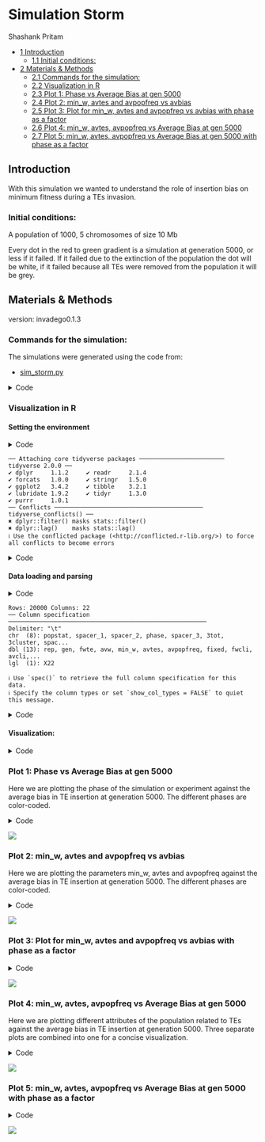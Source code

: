 # Simulation Storm
Shashank Pritam

- [<span class="toc-section-number">1</span>
  Introduction](#introduction)
  - [<span class="toc-section-number">1.1</span> Initial
    conditions:](#initial-conditions)
- [<span class="toc-section-number">2</span> Materials &
  Methods](#materials-methods)
  - [<span class="toc-section-number">2.1</span> Commands for the
    simulation:](#commands-for-the-simulation)
  - [<span class="toc-section-number">2.2</span> Visualization in
    R](#visualization-in-r)
  - [<span class="toc-section-number">2.3</span> Plot 1: Phase vs
    Average Bias at gen 5000](#plot-1-phase-vs-average-bias-at-gen-5000)
  - [<span class="toc-section-number">2.4</span> Plot 2: min_w, avtes
    and avpopfreq vs
    avbias](#plot-2-min_w-avtes-and-avpopfreq-vs-avbias)
  - [<span class="toc-section-number">2.5</span> Plot 3: Plot for min_w,
    avtes and avpopfreq vs avbias with phase as a
    factor](#plot-3-plot-for-min_w-avtes-and-avpopfreq-vs-avbias-with-phase-as-a-factor)
  - [<span class="toc-section-number">2.6</span> Plot 4: min_w, avtes,
    avpopfreq vs Average Bias at gen
    5000](#plot-4-min_w-avtes-avpopfreq-vs-average-bias-at-gen-5000)
  - [<span class="toc-section-number">2.7</span> Plot 5: min_w, avtes,
    avpopfreq vs Average Bias at gen 5000 with phase as a
    factor](#plot-5-min_w-avtes-avpopfreq-vs-average-bias-at-gen-5000-with-phase-as-a-factor)

## Introduction

With this simulation we wanted to understand the role of insertion bias
on minimum fitness during a TEs invasion.

### Initial conditions:

A population of 1000, 5 chromosomes of size 10 Mb

Every dot in the red to green gradient is a simulation at generation
5000, or less if it failed. If it failed due to the extinction of the
population the dot will be white, if it failed because all TEs were
removed from the population it will be grey.

## Materials & Methods

version: invadego0.1.3

### Commands for the simulation:

The simulations were generated using the code from:

- [sim_storm.py](./Simulation-Results_Files/simulation_storm/sim_storm.py)

<details>
<summary>Code</summary>

``` python
# Imports
import argparse
import random
import time
import math
import os
import subprocess

# Path where the main is currently in my system
invade_path = os.path.join("./main")

# Parser info
parser = argparse.ArgumentParser(description="""           
Description
-----------
     ___ _   ___     ___    ____  _____ ____  ___  
    |_ _| \ | \ \   / / \  |  _ \| ____/ ___|/ _ \ 
     | ||  \| |\ \ / / _ \ | | | |  _|| |  _| | | |
     | || |\  | \ V / ___ \| |_| | |__| |_| | |_| |
    |___|_| \_|  \_/_/   \_\____/|_____\____|\___/ 

    Simulation Storm""",
    formatter_class=argparse.RawDescriptionHelpFormatter,
    epilog="""
Prerequisites
-------------
    python version 3+

Authors
-------
    Robert Kofler
    Filip Wierzbicki
    Almorò Scarpa
    Shashank Pritam
""")


# Get current time
def current_milli_time():
    return round(time.time() * 1000)

# Generate random bias in range of (-100, 100)
def get_rand_bias():
    return random.randint(-100, 100)


# The default directory is dynamic and depends on the time this scipt is invoked
def get_default_output_directory():
    current_time = time.strftime("%dth%b%yat%I%M%S%p", time.gmtime())
    default_output_directory = os.path.join(current_time)

    if not os.path.exists(default_output_directory):
        os.makedirs(default_output_directory)

    return default_output_directory



# Parser arguments
parser = argparse.ArgumentParser()

parser.add_argument("--number", type=int, dest="count", default=100, help="the number of simulations")
parser.add_argument("--threads", type=int, dest="threads", default=4, help="the threads of simulations")
parser.add_argument("--output", type=str, dest="output", default=get_default_output_directory(), help="the output directory for simulations")
parser.add_argument("--invade", type=str, dest="invade", default=invade_path, help="the invade.go")
parser.add_argument("--rep", type=int, dest="rep", default=1, help="the number of repetitions")
parser.add_argument("--u", type=float, dest="u", default=0.2, help="the mutation rate")
parser.add_argument("--steps", type=int, dest="steps", default=5000, help="the number of steps")
parser.add_argument("--N", type=int, dest="N", default=1000, help="population size")
parser.add_argument("--gen", type=int, dest="gen", default=5000, help="number of generations")
parser.add_argument("--silent", action="store_true", dest="silent", default=False, help="be quiet; default=False")

args = parser.parse_args()


# The basic command line input for invadego which will have some parameters appended later on
def get_basis(invade):
    return f'{invade} -no-x-cluins --N {args.N} --gen {args.gen} --genome mb:10,10,10,10,10 --x 0.01 --rr 4,4,4,4,4 --rep {args.rep} --u {args.u} --steps {args.steps} --silent'


# Removing irrelavant lines from putput files
def get_filter():
    return """|grep -v "^Invade"|grep -v "^#" """

# Getting random cluter insertions values in the range of (3% to 97%)
def get_rand_clusters():
    r = 300
    #r = random.randint(300, 9700)
    #r = math.floor(10**random.uniform(3.69899,5.69899))
    return f"{r},{r},{r},{r},{r}"


# TE invasion that is stopped by cluster insertions and neg selection against TEs
def run_cluster_negsel(invade, count, output):
    """
    TE invasion that is stopped by cluster insertions and neg selection against TEs
    """
    commandlist = []
    for i in range(count):
        x = get_rand_clusters()
        tr = current_milli_time() + i
        sampleid_value = x.split(',')[0]
        command_basis = get_basis(invade)
        command = f'{command_basis} --basepop "100({get_rand_bias()})" --cluster kb:{x} --replicate-offset {i} --seed {tr} '
        command += f'--sampleid {sampleid_value} {get_filter()} > {os.path.join(output, str(i))}.txt'
        commandlist.append(command)
    return commandlist


# Construct the command list
commandlist = run_cluster_negsel(args.invade, args.count, args.output)

# Submit Jobs
def submit_job_max_len(commandlist, max_processes):
    sleep_time = 10.0
    processes = list()
    for command in commandlist:
        if not args.silent:
            print(f'Running process. \nSubmitting {command}')
        processes.append(subprocess.Popen(command, shell=True, stdout=None))
        while len(processes) >= max_processes:
            time.sleep(sleep_time)
            processes = [proc for proc in processes if proc.poll() is None]
    while len(processes) > 0:
        time.sleep(sleep_time)
        processes = [proc for proc in processes if proc.poll() is None]



print(f"""Running Simulations with the following parameters:
Number of simulations: {args.count}
Number of threads: {args.threads}
Output directory: {args.output}
Invade path: {args.invade}
Number of replications (--rep): {args.rep}
Mutation rate (--u): {args.u}
Number of steps (--steps): {args.steps}
Population size (--N): {args.N}
Number of generations (--gen): {args.gen}
Silent mode: {args.silent}
""")


# This is the "main"
submit_job_max_len(commandlist, max_processes=args.threads)


# Cat 🐈 all the files together:
with open(f"{args.output}/combined.txt", "w") as outfile:
    for i in range(args.count):
        filename = f"{args.output}/{i}.txt"
        subprocess.run(["cat", filename], stdout=outfile)
        
# Sign of completion of the job.
print("Done")
```

</details>

### Visualization in R

#### Setting the environment

<details>
<summary>Code</summary>

``` r
library(tidyverse)
```

</details>

    ── Attaching core tidyverse packages ──────────────────────── tidyverse 2.0.0 ──
    ✔ dplyr     1.1.2     ✔ readr     2.1.4
    ✔ forcats   1.0.0     ✔ stringr   1.5.0
    ✔ ggplot2   3.4.2     ✔ tibble    3.2.1
    ✔ lubridate 1.9.2     ✔ tidyr     1.3.0
    ✔ purrr     1.0.1     
    ── Conflicts ────────────────────────────────────────── tidyverse_conflicts() ──
    ✖ dplyr::filter() masks stats::filter()
    ✖ dplyr::lag()    masks stats::lag()
    ℹ Use the conflicted package (<http://conflicted.r-lib.org/>) to force all conflicts to become errors

<details>
<summary>Code</summary>

``` r
library(RColorBrewer)
library(ggplot2)
library(patchwork)
library(dplyr)
theme_set(theme_bw())
```

</details>

#### Data loading and parsing

<details>
<summary>Code</summary>

``` r
# Define and load DataFrame with column names
column_names <- c("rep", "gen", "popstat", "spacer_1", "fwte", "avw", "min_w", "avtes", "avpopfreq", "fixed", "spacer_2", "phase", "fwcli", "avcli", "fixcli", "spacer_3", "avbias", "3tot", "3cluster", "spacer_4", "sampleid")
df <- read_delim('/Users/shashankpritam/github/Insertion-Bias-TE/Simulation-Results_Files/simulation_storm/11thAug23at083124PM/combined.txt', delim='\t', col_names = column_names)
```

</details>

    Rows: 20000 Columns: 22
    ── Column specification ────────────────────────────────────────────────────────
    Delimiter: "\t"
    chr  (8): popstat, spacer_1, spacer_2, phase, spacer_3, 3tot, 3cluster, spac...
    dbl (13): rep, gen, fwte, avw, min_w, avtes, avpopfreq, fixed, fwcli, avcli,...
    lgl  (1): X22

    ℹ Use `spec()` to retrieve the full column specification for this data.
    ℹ Specify the column types or set `show_col_types = FALSE` to quiet this message.

<details>
<summary>Code</summary>

``` r
# Convert specific columns to numeric
numeric_columns <- c("rep", "gen", "fwte", "avw", "min_w", "avtes", "avpopfreq", "fixed", "fwcli", "avcli", "fixcli", "avbias", "sampleid")
df[numeric_columns] <- lapply(df[numeric_columns], as.numeric)
```

</details>

#### Visualization:

<details>
<summary>Code</summary>

``` r
# Define color gradient functions
color.gradient <- function(x, colors=c("#D7191C","#FDAE61","#A6D96A","#1A9641"), colsteps=100) { colorRampPalette(colors) (colsteps) [ findInterval(x, seq(min(df$min_w),1.0, length.out=colsteps)) ] }

# Assign colors based on the 'min_w' column
df$col <- color.gradient(df$min_w)
df[df$popstat == "fail-0",]$col <- "grey"
df$col <- as.factor(df$col)

# Create and plot the ggplot object
# Subset the data for gen 5000
df_gen_5000 <- df[df$gen == 5000,]
```

</details>

### Plot 1: Phase vs Average Bias at gen 5000

Here we are plotting the phase of the simulation or experiment against
the average bias in TE insertion at generation 5000. The different
phases are color-coded.

<details>
<summary>Code</summary>

``` r
g_avbias_phase <- ggplot(df_gen_5000, aes(x = avbias, y = phase, color = phase)) +
  geom_point(alpha = 0.7, size = 0.8) +
  ylab("Phase of Invasion") +
  xlab("Average Bias in TE Insertion") +
  labs(title = "Phase vs Average Bias at gen 5000",
       subtitle = "Different phases represented by colors") +
  theme_minimal() +
  theme(legend.position = "bottom", panel.background = element_rect(fill="grey90"))

# Display the plot
plot(g_avbias_phase)
```

</details>

![](Simulation-Results_Files/simulation_storm/sim_storm_files/figure-commonmark/unnamed-chunk-5-1.png)

### Plot 2: min_w, avtes and avpopfreq vs avbias

Here we are plotting the parameters min_w, avtes and avpopfreq against
the average bias in TE insertion at generation 5000. The different
phases are color-coded.

<details>
<summary>Code</summary>

``` r
# Plot for min_w vs avbias
plot_min_w <- ggplot(df_gen_5000, aes(x = avbias, y = min_w)) +
  geom_point(alpha = 0.7, size = 0.8) +
  ylab("min_w") +
  xlab("Average Bias") +
  labs(title = "Minimum Fitness (min_w) vs Average Bias at gen 5000",
       subtitle = "min_w: Minimum Fitness among Population") +
  theme_minimal()

# Plot for avtes vs avbias
plot_avtes <- ggplot(df_gen_5000, aes(x = avbias, y = avtes)) +
  geom_point(alpha = 0.7, size = 0.8) +
  ylab("avtes") +
  xlab("Average Bias") +
  labs(title = "Average TE Count (avtes) vs Average Bias at gen 5000",
       subtitle = "avtes: Average Number of TE Insertions") +
  theme_minimal()

# Plot for avpopfreq vs avbias
plot_avpopfreq <- ggplot(df_gen_5000, aes(x = avbias, y = avpopfreq)) +
  geom_point(alpha = 0.7, size = 0.8) +
  ylab("avpopfreq") +
  xlab("Average Bias") +
  labs(title = "Average Population Frequency (avpopfreq) vs Average Bias at gen 5000",
       subtitle = "avpopfreq: Average Frequency of TE in Population") +
  theme_minimal()

# Combine the plots
combined_plot <- plot_min_w / plot_avtes / plot_avpopfreq

# Display the combined plot
plot(combined_plot)
```

</details>

![](Simulation-Results_Files/simulation_storm/sim_storm_files/figure-commonmark/unnamed-chunk-6-1.png)

### Plot 3: Plot for min_w, avtes and avpopfreq vs avbias with phase as a factor

<details>
<summary>Code</summary>

``` r
# Plot for min_w vs avbias
plot_min_w <- ggplot(df_gen_5000, aes(x = avbias, y = min_w, color = phase)) +
  geom_point(alpha = 0.7, size = 0.8) +
  ylab("min_w") +
  xlab("Average Bias") +
  labs(title = "Minimum Fitness (min_w) vs Average Bias at gen 5000",
       subtitle = "min_w: Minimum Fitness among Population") +
  theme_minimal()

# Plot for avtes vs avbias
plot_avtes <- ggplot(df_gen_5000, aes(x = avbias, y = avtes, color = phase)) +
  geom_point(alpha = 0.7, size = 0.8) +
  ylab("avtes") +
  xlab("Average Bias") +
  labs(title = "Average TE Count (avtes) vs Average Bias at gen 5000",
       subtitle = "avtes: Average Number of TE Insertions") +
  theme_minimal()

# Plot for avpopfreq vs avbias
plot_avpopfreq <- ggplot(df_gen_5000, aes(x = avbias, y = avpopfreq, color = phase)) +
  geom_point(alpha = 0.7, size = 0.8) +
  ylab("avpopfreq") +
  xlab("Average Bias") +
  labs(title = "Average Population Frequency (avpopfreq) vs Average Bias at gen 5000",
       subtitle = "avpopfreq: Average Frequency of TE in Population") +
  theme_minimal()

# Combine the plots
combined_plot <- plot_min_w / plot_avtes / plot_avpopfreq

# Display the combined plot
plot(combined_plot)
```

</details>

![](Simulation-Results_Files/simulation_storm/sim_storm_files/figure-commonmark/unnamed-chunk-7-1.png)

### Plot 4: min_w, avtes, avpopfreq vs Average Bias at gen 5000

Here we are plotting different attributes of the population related to
TEs against the average bias in TE insertion at generation 5000. Three
separate plots are combined into one for a concise visualization.

<details>
<summary>Code</summary>

``` r
# Subset the data for gen 5000
df_gen_5000 <- df[df$gen == 5000,]

# Plot for fwcli vs avbias
plot_fwcli <- ggplot(df_gen_5000, aes(x = avbias, y = fwcli)) +
  geom_point(alpha = 0.7, size = 0.8) +
  ylab("fwcli") +
  xlab("Average Bias") +
  labs(title = "Fitness Weight of Cluster Insertions vs Average Bias at gen 5000") +
  theme_minimal()

# Plot for avcli vs avbias
plot_avcli <- ggplot(df_gen_5000, aes(x = avbias, y = avcli)) +
  geom_point(alpha = 0.7, size = 0.8) +
  ylab("avcli") +
  xlab("Average Bias") +
  labs(title = "Average Number of Cluster Insertions vs Average Bias at gen 5000") +
  theme_minimal()

# Plot for fixcli vs avbias
plot_fixcli <- ggplot(df_gen_5000, aes(x = avbias, y = fixcli)) +
  geom_point(alpha = 0.7, size = 0.8) +
  ylab("fixcli") +
  xlab("Average Bias") +
  labs(title = "Number of Fixed Cluster Insertions vs Average Bias at gen 5000") +
  theme_minimal()

# Combine the plots
combined_plot_2 <- plot_fwcli / plot_avcli / plot_fixcli

# Display the combined plot
plot(combined_plot_2)
```

</details>

![](Simulation-Results_Files/simulation_storm/sim_storm_files/figure-commonmark/unnamed-chunk-8-1.png)

### Plot 5: min_w, avtes, avpopfreq vs Average Bias at gen 5000 with phase as a factor

<details>
<summary>Code</summary>

``` r
# Plot for fwcli vs avbias
plot_fwcli <- ggplot(df_gen_5000, aes(x = avbias, y = fwcli, color = phase)) +
  geom_point(alpha = 0.7, size = 0.8) +
  ylab("fwcli") +
  xlab("Average Bias") +
  labs(title = "Fitness Weight of Cluster Insertions vs Average Bias at gen 5000") +
  theme_minimal()

# Plot for avcli vs avbias
plot_avcli <- ggplot(df_gen_5000, aes(x = avbias, y = avcli, color = phase)) +
  geom_point(alpha = 0.7, size = 0.8) +
  ylab("avcli") +
  xlab("Average Bias") +
  labs(title = "Average Number of Cluster Insertions vs Average Bias at gen 5000") +
  theme_minimal()

# Plot for fixcli vs avbias
plot_fixcli <- ggplot(df_gen_5000, aes(x = avbias, y = fixcli, color = phase)) +
  geom_point(alpha = 0.7, size = 0.8) +
  ylab("fixcli") +
  xlab("Average Bias") +
  labs(title = "Number of Fixed Cluster Insertions vs Average Bias at gen 5000") +
  theme_minimal()

# Combine the plots
combined_plot <- plot_fwcli / plot_avcli / plot_fixcli

# Display the combined plot
plot(combined_plot)
```

</details>

![](Simulation-Results_Files/simulation_storm/sim_storm_files/figure-commonmark/unnamed-chunk-9-1.png)
